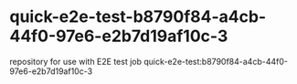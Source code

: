 # quick-e2e-test-b8790f84-a4cb-44f0-97e6-e2b7d19af10c-3
repository for use with E2E test job quick-e2e-test:b8790f84-a4cb-44f0-97e6-e2b7d19af10c-3
